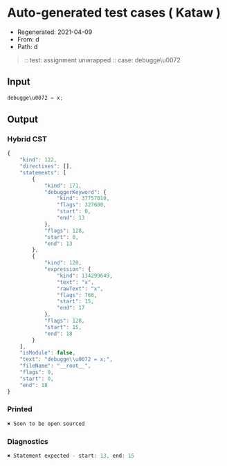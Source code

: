 # Auto-generated test cases ( Kataw )
- Regenerated: 2021-04-09
- From: d
- Path: d
> :: test: assignment unwrapped
> :: case: debugge\u0072
## Input

`````js
debugge\u0072 = x;
`````

## Output

### Hybrid CST

```javascript
{
    "kind": 122,
    "directives": [],
    "statements": [
        {
            "kind": 171,
            "debuggerKeyword": {
                "kind": 37757010,
                "flags": 327680,
                "start": 0,
                "end": 13
            },
            "flags": 128,
            "start": 0,
            "end": 13
        },
        {
            "kind": 120,
            "expression": {
                "kind": 134299649,
                "text": "x",
                "rawText": "x",
                "flags": 768,
                "start": 15,
                "end": 17
            },
            "flags": 128,
            "start": 15,
            "end": 18
        }
    ],
    "isModule": false,
    "text": "debugge\\u0072 = x;",
    "fileName": "__root__",
    "flags": 0,
    "start": 0,
    "end": 18
}
```

### Printed

```javascript
✖ Soon to be open sourced
```

### Diagnostics

```javascript
✖ Statement expected - start: 13, end: 15

```

